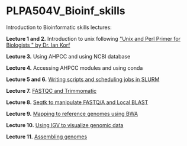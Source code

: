 # PLPA504V_Bioinf_skills

Introduction to Bioinformatic skills lectures:

__Lecture 1 and 2.__ Introduction to unix following ["Unix and Perl Primer for Biologists
" by Dr. Ian Korf](http://korflab.ucdavis.edu/Unix_and_Perl/current.html#part1)

__Lecture 3.__ Using AHPCC and using NCBI database

__Lecture 4.__ Accessing AHPCC modules and using conda

__Lecture 5 and 6.__ [Writing scripts and scheduling jobs in SLURM](Lecture_6/Lecture_6.md)

__Lecture 7.__ [FASTQC and Trimmomatic](Lecture_7/Lecture_7.md)

__Lecture 8.__ [Seqtk to manipulate FASTQ/A and Local BLAST](Lecture_8/Lecture_8.knit.md)

__Lecture 9.__ [Mapping to reference genomes using BWA](Lecture_9/Lecture_9.md)

__Lecture 10.__ [Using IGV to visualize genomic data](Lecture_10/Lecture_10.md)

__Lecture 11.__ [Assembling genomes](Lecture_11/Lecture_11.md)